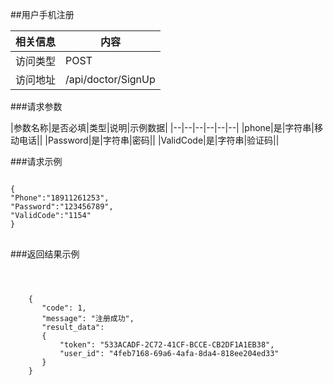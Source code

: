 ##用户手机注册

|相关信息|内容|
|--|--|
|访问类型|POST|
|访问地址|/api/doctor/SignUp|

###请求参数

|参数名称|是否必填|类型|说明|示例数据|
|--|--|--|--|--|--|
|phone|是|字符串|移动电话||
|Password|是|字符串|密码||
|ValidCode|是|字符串|验证码||


###请求示例
<pre>
<code>
{
"Phone":"18911261253",
"Password":"123456789",
"ValidCode":"1154"
}
</code>
</pre>

###返回结果示例

<pre>
<code>


    {
       "code": 1,
       "message": "注册成功",
       "result_data":
       {
           "token": "533ACADF-2C72-41CF-BCCE-CB2DF1A1EB38",
           "user_id": "4feb7168-69a6-4afa-8da4-818ee204ed33"
       }
    }


</code>
</pre>
